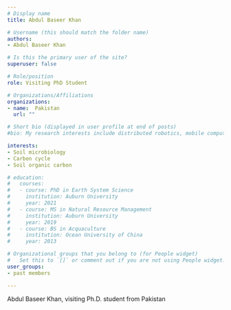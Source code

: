 ```yaml
---
# Display name
title: Abdul Baseer Khan

# Username (this should match the folder name)
authors:
- Abdul Baseer Khan

# Is this the primary user of the site?
superuser: false

# Role/position
role: Visiting PhD Student

# Organizations/Affiliations
organizations:
- name:  Pakistan
  url: ""

# Short bio (displayed in user profile at end of posts)
#bio: My research interests include distributed robotics, mobile computing and programmable matter.

interests:
- Soil microbiology
- Carbon cycle
- Soil organic carbon

# education:
#   courses:
#   - course: PhD in Earth System Science
#     institution: Auburn University
#     year: 2021
#   - course: MS in Natural Resource Management
#     institution: Auburn University
#     year: 2019
#   - course: BS in Acquaculture
#     institution: Ocean University of China
#     year: 2013

# Organizational groups that you belong to (for People widget)
#   Set this to `[]` or comment out if you are not using People widget.
user_groups:
- past members

---
```


 Abdul Baseer Khan, visiting Ph.D. student from Pakistan

